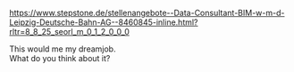 https://www.stepstone.de/stellenangebote--Data-Consultant-BIM-w-m-d-Leipzig-Deutsche-Bahn-AG--8460845-inline.html?rltr=8_8_25_seorl_m_0_1_2_0_0_0

This would me my dreamjob.   
What do you think about it?
